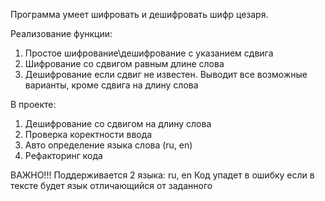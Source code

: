Программа умеет шифровать и дешифровать шифр цезаря. 

Реализование функции: 

1. Простое шифрование\дешифрование с указанием сдвига
2. Шифрование со сдвигом равным длине слова
3. Дешифрование если сдвиг не известен. Выводит все возможные варианты, кроме сдвига на длину слова

В проекте:
1. Дешифрование со сдвигом на длину слова
2. Проверка коректности ввода
3. Авто определение языка слова (ru, en)
4. Рефакторинг кода

ВАЖНО!!!
Поддерживается 2 языка: ru, en
Код упадет в ошибку если в тексте будет язык отличающийся от заданного
